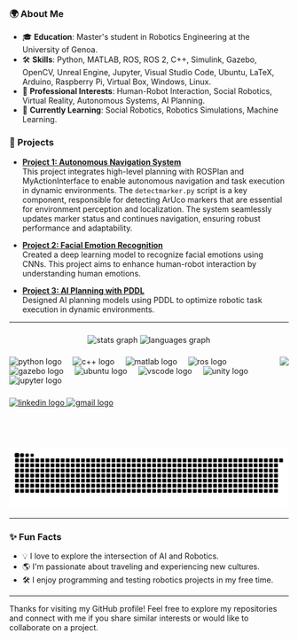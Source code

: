 

### 🌍 About Me
- 🎓 **Education**: Master's student in Robotics Engineering at the University of Genoa.
- 🛠️ **Skills**: Python, MATLAB, ROS, ROS 2, C++, Simulink, Gazebo, OpenCV, Unreal Engine, Jupyter, Visual Studio Code, Ubuntu, LaTeX, Arduino, Raspberry Pi, Virtual Box, Windows, Linux.
- 💼 **Professional Interests**: Human-Robot Interaction, Social Robotics, Virtual Reality, Autonomous Systems, AI Planning.
- 🌱 **Currently Learning**: Social Robotics, Robotics Simulations, Machine Learning.

### 🚀 Projects

- **[Project 1: Autonomous Navigation System](https://github.com/Roumaissa-BENKREDDA/Experimental_Assignmnet_2.git)**  
  This project integrates high-level planning with ROSPlan and MyActionInterface to enable autonomous navigation and task execution in dynamic environments. The `detectmarker.py` script is a key component, responsible for detecting ArUco markers that are essential for environment perception and localization. The system seamlessly updates marker status and continues navigation, ensuring robust performance and adaptability.
  
- **[Project 2: Facial Emotion Recognition](https://github.com/Roumaissa-BENKREDDA/Machine-Learning-2.git)**  
  Created a deep learning model to recognize facial emotions using CNNs. This project aims to enhance human-robot interaction by understanding human emotions.

- **[Project 3: AI Planning with PDDL](https://github.com/Roumaissa-BENKREDDA/Artificial-Intelligence-for-Robotics-2-.git)**  
  Designed AI planning models using PDDL to optimize robotic task execution in dynamic environments.
  
---

###

<div align="center">
  <img src="https://github-readme-stats.vercel.app/api?username=Roumaissa-BENKREDDA&hide_title=false&hide_rank=false&show_icons=true&include_all_commits=true&count_private=true&disable_animations=false&theme=radical&locale=en&hide_border=false" height="150" alt="stats graph"  />
  <img src="https://github-readme-stats.vercel.app/api/top-langs?username=Roumaissa-BENKREDDA&locale=en&hide_title=false&layout=compact&card_width=320&langs_count=5&theme=radical&hide_border=false" height="150" alt="languages graph"  />
</div>

###

<img align="right" height="150" src="https://i.imgflip.com/65efzo.gif"  />

###

<div align="left">
  <img src="https://cdn.jsdelivr.net/gh/devicons/devicon/icons/python/python-original.svg" height="30" alt="python logo"  />
  <img width="12" />
  <img src="https://cdn.jsdelivr.net/gh/devicons/devicon/icons/cplusplus/cplusplus-original.svg" height="30" alt="c++ logo"  />
  <img width="12" />
  <img src="https://cdn.jsdelivr.net/gh/devicons/devicon/icons/matlab/matlab-original.svg" height="30" alt="matlab logo"  />
  <img width="12" />
  <img src="https://cdn.jsdelivr.net/gh/devicons/devicon/icons/ros/ros-original.svg" height="30" alt="ros logo"  />
  <img width="12" />
  <img src="https://cdn.jsdelivr.net/gh/devicons/devicon/icons/gazebo/gazebo-original.svg" height="30" alt="gazebo logo"  />
  <img width="12" />
  <img src="https://cdn.jsdelivr.net/gh/devicons/devicon/icons/ubuntu/ubuntu-plain.svg" height="30" alt="ubuntu logo"  />
  <img width="12" />
  <img src="https://cdn.jsdelivr.net/gh/devicons/devicon/icons/vscode/vscode-original.svg" height="30" alt="vscode logo"  />
  <img width="12" />
  <img src="https://cdn.jsdelivr.net/gh/devicons/devicon/icons/unity/unity-original.svg" height="30" alt="unity logo"  />
  <img width="12" />
  <img src="https://cdn.jsdelivr.net/gh/devicons/devicon/icons/jupyter/jupyter-original.svg" height="30" alt="jupyter logo"  />
</div>

###

<div align="left">
  <a href="https://linkedin.com/in/your-profile" target="_blank">
    <img src="https://img.shields.io/static/v1?message=LinkedIn&logo=linkedin&label=&color=0077B5&logoColor=white&labelColor=&style=for-the-badge" height="35" alt="linkedin logo"  />
  </a>
  <a href="mailto:romr8527@gmail.com" target="_blank">
    <img src="https://img.shields.io/static/v1?message=Email&logo=gmail&label=&color=D14836&logoColor=white&labelColor=&style=for-the-badge" height="35" alt="gmail logo"  />
  </a>
</div>

###

<br clear="both">

<!-- Snake animation placeholder -->
![Snake animation](https://github.com/Roumaissa-BENKREDDA/Roumaissa-BENKREDDA/blob/main/snake.svg)

---

### ✨ Fun Facts
- 💡 I love to explore the intersection of AI and Robotics.
- 🌎 I'm passionate about traveling and experiencing new cultures.
- 🛠️ I enjoy programming and testing robotics projects in my free time.

---

Thanks for visiting my GitHub profile! Feel free to explore my repositories and connect with me if you share similar interests or would like to collaborate on a project.
